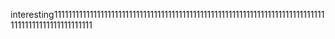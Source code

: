 interesting111111111111111111111111111111111111111111111111111111111111111111111111111111111111111111111111111
